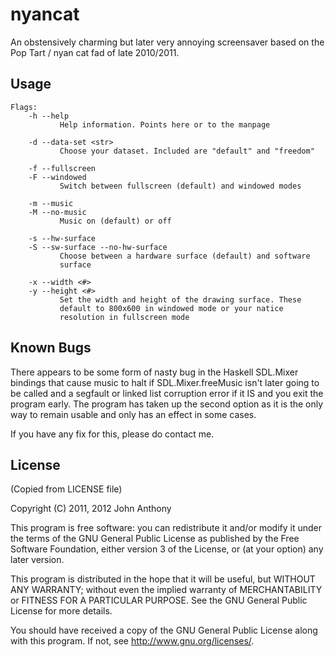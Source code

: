 # nyancat

An obstensively charming but later very annoying screensaver based on
the Pop Tart / nyan cat fad of late 2010/2011.

## Usage


```
Flags:
    -h --help
           Help information. Points here or to the manpage

    -d --data-set <str>
           Choose your dataset. Included are "default" and "freedom"

    -f --fullscreen 
    -F --windowed
           Switch between fullscreen (default) and windowed modes

	-m --music
    -M --no-music
           Music on (default) or off

    -s --hw-surface
    -S --sw-surface --no-hw-surface
           Choose between a hardware surface (default) and software
           surface

    -x --width <#>
    -y --height <#>
           Set the width and height of the drawing surface. These
           default to 800x600 in windowed mode or your natice
           resolution in fullscreen mode
```

## Known Bugs

There appears to be some form of nasty bug in the Haskell SDL.Mixer
bindings that cause music to halt if SDL.Mixer.freeMusic isn't later
going to be called and a segfault or linked list corruption error if
it IS and you exit the program early. The program has taken up the
second option as it is the only way to remain usable and only has an
effect in some cases.

If you have any fix for this, please do contact me.

## License
(Copied from LICENSE file)

Copyright (C) 2011, 2012 John Anthony

This program is free software: you can redistribute it and/or modify
it under the terms of the GNU General Public License as published by
the Free Software Foundation, either version 3 of the License, or
(at your option) any later version.

This program is distributed in the hope that it will be useful,
but WITHOUT ANY WARRANTY; without even the implied warranty of
MERCHANTABILITY or FITNESS FOR A PARTICULAR PURPOSE.  See the
GNU General Public License for more details.

You should have received a copy of the GNU General Public License
along with this program.  If not, see <http://www.gnu.org/licenses/>.
